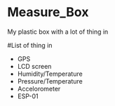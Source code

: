 # Measure_Box
My plastic box with a lot of thing in

#List of thing in

- GPS
- LCD screen
- Humidity/Temperature
- Pressure/Temperature
- Accelorometer
- ESP-01
